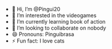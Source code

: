- 👋 Hi, I’m @Pingui20
- 👀 I’m interested in the videogames
- 🌱 I’m currently learning book of action
- 💞️ I’m looking to collaborate on nobody
- 😄 Pronouns: Pinguibrasa
- ⚡ Fun fact: I love cats

<!---
Pingui20/Pingui20 is a ✨ special ✨ repository because its `README.md` (this file) appears on your GitHub profile.
You can click the Preview link to take a look at your changes.
--->
